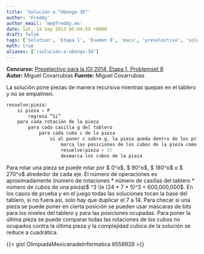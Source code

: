 ```yaml
---
title: 'Solución a "Ubongo 3D"'
author: 'Freddy'
author_email: 'me@freddy.mx'
date: Sat, 14 Sep 2013 05:04:59 +0000
draft: false
tags: ['Solution', 'Etapa 1', 'Examen 8', 'macs', 'preselectivo', 'solución', 'Soluciones Preselectivo 2014']
math: true
aliases: ['/solucion-a-ubongo-3d']
---
```


**Concurso:** [Preselectivo para la IOI 2014, Etapa 1, Problemset 8](https://omegaup.com/arena/problem/ubongo-3d) **Autor:** Miguel Covarrubias **Fuente:** Miguel Covarrubias

La solución pone piezas de manera recursiva mientras quepan en el tablero y no se empalmen.

```cpp
resuelve(pieza)
    si pieza > P
        regresa “Si”
    para cada rotación de la pieza
        para cada casilla g del tablero
            para cada cubo c de la pieza
                si al poner c sobre g, la pieza queda dentro de los primeros 2 niveles del tablero y no se empalma con otra pieza ya puesta entonces
                    marca las posiciones de los cubos de la pieza como ocupados
                    resuelve(pieza + 1)
                    desmarca los cubos de la pieza
```

Para rotar una pieza se puede rotar por $ 0^o$, $ 90^o$, $ 180^o$ o $ 270^o$ alrededor de cada eje. El número de operaciones es aproximadamente (número de rotaciones \* número de casillas del tablero \* número de cubos de una pieza)$ ^3 \\le (24 \* 7 \* 5)^3 < 600,000,000$. En los casos de prueba y en el juego todas las soluciones tocan la base del tablero, si no fuera así, solo hay que duplicar el 7 a 14. Para checar si una pieza se puede poner en cierta posición se pueden usar mascaras de bits para los niveles del tablero y para las posiciones ocupadas. Para poner la última pieza se puede comparar todas las rotaciones de los cubos no ocupados contra la última pieza y la complejidad cubica de la solución se reduce a cuadrática.

{{< gist OlimpiadaMexicanadeInformatica 6558928 >}}